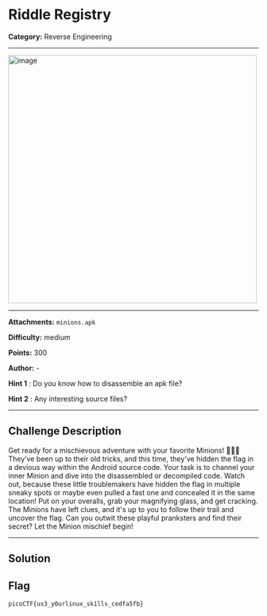 # Riddle Registry

**Category:** Reverse Engineering 

---

<img width="500" height="500" alt="image" src="https://github.com/user-attachments/assets/a8c9f571-fd49-4aab-80cd-c2e9444b8efa" />

---

**Attachments:**    ```minions.apk```

**Difficulty:** medium

**Points:** 300

**Author:** - 

**Hint 1**  : Do you know how to disassemble an apk file?

**Hint 2**  : Any interesting source files?

---

## Challenge Description

Get ready for a mischievous adventure with your favorite Minions! 🕵️‍♂️💥 They’ve been up to their old tricks, and this time, they've hidden the flag in a devious way within the Android source code. Your task is to channel your inner Minion and dive into the disassembled or decompiled code. Watch out, because these little troublemakers have hidden the flag in multiple sneaky spots or maybe even pulled a fast one and concealed it in the same location!
Put on your overalls, grab your magnifying glass, and get cracking. The Minions have left clues, and it's up to you to follow their trail and uncover the flag. Can you outwit these playful pranksters and find their secret? Let the Minion mischief begin!

---

## Solution


## Flag

```
picoCTF{us3_y0urlinux_sk1lls_cedfa5fb}
```
